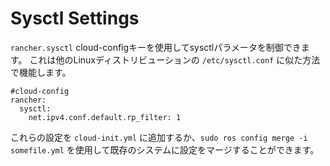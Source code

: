 # Sysctl Settings

`rancher.sysctl` cloud-configキーを使用してsysctlパラメータを制御できます。
これは他のLinuxディストリビューションの `/etc/sysctl.conf` に似た方法で機能します。

```
#cloud-config
rancher:
  sysctl:
    net.ipv4.conf.default.rp_filter: 1
```

これらの設定を `cloud-init.yml` に追加するか、`sudo ros config merge -i somefile.yml` を使用して既存のシステムに設定をマージすることができます。


